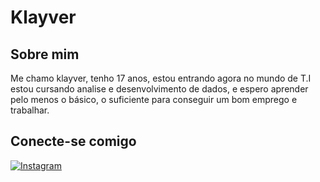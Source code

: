 # Klayver
## Sobre mim
Me chamo klayver, tenho 17 anos, estou entrando agora no mundo de T.I estou cursando analise e desenvolvimento de dados, e espero aprender pelo menos o básico, o suficiente para conseguir um bom emprego e trabalhar.
## Conecte-se comigo
[![Instagram](https://img.shields.io/badge/-Instagram-%23E4405F?style=for-the-badge&logo=instagram&logoColor=white)](https://www.instagram.com/sklayverr/)
